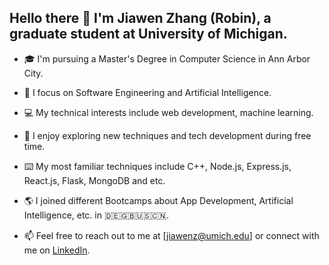 ## Hello there 👋 I'm Jiawen Zhang (Robin), a graduate student at University of Michigan.

- 🎓 I'm pursuing a Master's Degree in Computer Science in Ann Arbor City.

- 📔 I focus on Software Engineering and Artificial Intelligence.

- 💻 My technical interests include web development, machine learning.

- 🌟 I enjoy exploring new techniques and tech development during free time.

- ⌨️ My most familiar techniques include C++, Node.js, Express.js, React.js, Flask, MongoDB and etc.

- 🌎 I joined different Bootcamps about App Development, Artificial Intelligence, etc. in 🇩🇪🇬🇧🇺🇸🇨🇳.

- 📫 Feel free to reach out to me at [jiawenz@umich.edu] or connect with me on [LinkedIn](https://www.linkedin.com/in/jiawenz-robin/).
